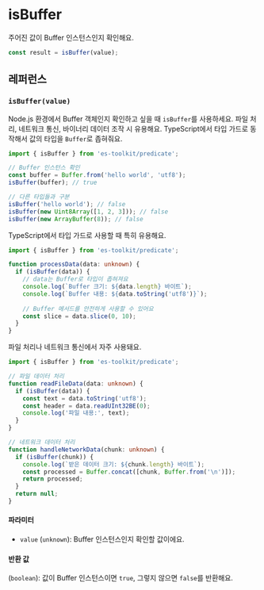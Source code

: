 # isBuffer

주어진 값이 Buffer 인스턴스인지 확인해요.

```typescript
const result = isBuffer(value);
```

## 레퍼런스

### `isBuffer(value)`

Node.js 환경에서 Buffer 객체인지 확인하고 싶을 때 `isBuffer`를 사용하세요. 파일 처리, 네트워크 통신, 바이너리 데이터 조작 시 유용해요. TypeScript에서 타입 가드로 동작해서 값의 타입을 `Buffer`로 좁혀줘요.

```typescript
import { isBuffer } from 'es-toolkit/predicate';

// Buffer 인스턴스 확인
const buffer = Buffer.from('hello world', 'utf8');
isBuffer(buffer); // true

// 다른 타입들과 구분
isBuffer('hello world'); // false
isBuffer(new Uint8Array([1, 2, 3])); // false
isBuffer(new ArrayBuffer(8)); // false
```

TypeScript에서 타입 가드로 사용할 때 특히 유용해요.

```typescript
import { isBuffer } from 'es-toolkit/predicate';

function processData(data: unknown) {
  if (isBuffer(data)) {
    // data는 Buffer로 타입이 좁혀져요
    console.log(`Buffer 크기: ${data.length} 바이트`);
    console.log(`Buffer 내용: ${data.toString('utf8')}`);
    
    // Buffer 메서드를 안전하게 사용할 수 있어요
    const slice = data.slice(0, 10);
  }
}
```

파일 처리나 네트워크 통신에서 자주 사용돼요.

```typescript
import { isBuffer } from 'es-toolkit/predicate';

// 파일 데이터 처리
function readFileData(data: unknown) {
  if (isBuffer(data)) {
    const text = data.toString('utf8');
    const header = data.readUInt32BE(0);
    console.log('파일 내용:', text);
  }
}

// 네트워크 데이터 처리
function handleNetworkData(chunk: unknown) {
  if (isBuffer(chunk)) {
    console.log(`받은 데이터 크기: ${chunk.length} 바이트`);
    const processed = Buffer.concat([chunk, Buffer.from('\n')]);
    return processed;
  }
  return null;
}
```

#### 파라미터

- `value` (`unknown`): Buffer 인스턴스인지 확인할 값이에요.

#### 반환 값

(`boolean`): 값이 Buffer 인스턴스이면 `true`, 그렇지 않으면 `false`를 반환해요.

